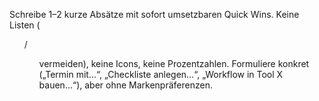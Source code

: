 <p>Schreibe 1–2 kurze Absätze mit sofort umsetzbaren Quick Wins. Keine Listen (<ul>/<ol> vermeiden), keine Icons, keine Prozentzahlen. Formuliere konkret („Termin mit…“, „Checkliste anlegen…“, „Workflow in Tool X bauen…“), aber ohne Markenpräferenzen.</p>
